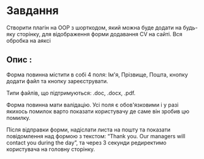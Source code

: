 # Завдання

Створити плагін на OOP з шорткодом, який можна буде додати на будь-яку сторінку, для відображення форми додавання CV на сайті. Вся обробка на аяксі

## Опис :

Форма повинна містити в собі 4 поля: Ім'я, Прізвище, Пошта, кнопку додати файл та кнопку зареєструвати.

Типи файлів, що підтримуються: .doc, .docx, .pdf.

Форма повинна мати валідацію. Усі поля є обов'язковими і у разі якихось помилок варто показати користувачу де саме він зробив цю помилку.

Після відправки форми, надіслати листа на пошту та показати повідомлення над формою з текстом: “Thank you. Our managers will contact you during the day”, та через 3 секунди редиректимо користувача на головну сторінку.